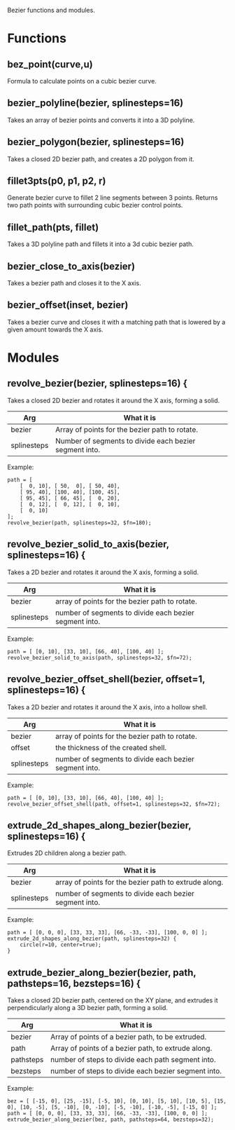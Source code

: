 Bezier functions and modules.


# Functions

## bez\_point(curve,u)
Formula to calculate points on a cubic bezier curve.



## bezier\_polyline(bezier, splinesteps=16)
Takes an array of bezier points and converts it into a 3D polyline.



## bezier\_polygon(bezier, splinesteps=16)
Takes a closed 2D bezier path, and creates a 2D polygon from it.



## fillet3pts(p0, p1, p2, r)
Generate bezier curve to fillet 2 line segments between 3 points.
Returns two path points with surrounding cubic bezier control points.



## fillet\_path(pts, fillet)
Takes a 3D polyline path and fillets it into a 3d cubic bezier path.



## bezier\_close\_to\_axis(bezier)
Takes a bezier path and closes it to the X axis.



## bezier\_offset(inset, bezier)
Takes a bezier curve and closes it with a matching path that is lowered by a given amount towards the X axis.



# Modules

## revolve\_bezier(bezier, splinesteps=16) {
Takes a closed 2D bezier and rotates it around the X axis, forming a solid.

Arg         | What it is
----------- | --------------------------------
bezier      | Array of points for the bezier path to rotate.
splinesteps | Number of segments to divide each bezier segment into.

Example:

    path = [
        [  0, 10], [ 50,  0], [ 50, 40],
        [ 95, 40], [100, 40], [100, 45],
        [ 95, 45], [ 66, 45], [  0, 20],
        [  0, 12], [  0, 12], [  0, 10],
        [  0, 10]
    ];
    revolve_bezier(path, splinesteps=32, $fn=180);



## revolve\_bezier\_solid\_to\_axis(bezier, splinesteps=16) {
Takes a 2D bezier and rotates it around the X axis, forming a solid.

Arg         | What it is
----------- | --------------------------------
bezier      | array of points for the bezier path to rotate.
splinesteps | number of segments to divide each bezier segment into.

Example:

    path = [ [0, 10], [33, 10], [66, 40], [100, 40] ];
    revolve_bezier_solid_to_axis(path, splinesteps=32, $fn=72);



## revolve\_bezier\_offset\_shell(bezier, offset=1, splinesteps=16) {
Takes a 2D bezier and rotates it around the X axis, into a hollow shell.

Arg         | What it is
----------- | --------------------------------
bezier      | array of points for the bezier path to rotate.
offset      | the thickness of the created shell.
splinesteps | number of segments to divide each bezier segment into.

Example:

    path = [ [0, 10], [33, 10], [66, 40], [100, 40] ];
    revolve_bezier_offset_shell(path, offset=1, splinesteps=32, $fn=72);



## extrude\_2d\_shapes\_along\_bezier(bezier, splinesteps=16) {
Extrudes 2D children along a bezier path.

Arg         | What it is
----------- | --------------------------------
bezier      | array of points for the bezier path to extrude along.
splinesteps | number of segments to divide each bezier segment into.

Example:

    path = [ [0, 0, 0], [33, 33, 33], [66, -33, -33], [100, 0, 0] ];
    extrude_2d_shapes_along_bezier(path, splinesteps=32) {
        circle(r=10, center=true);
    }



## extrude\_bezier\_along\_bezier(bezier, path, pathsteps=16, bezsteps=16) {
Takes a closed 2D bezier path, centered on the XY plane, and
extrudes it perpendicularly along a 3D bezier path, forming a solid.

Arg         | What it is
----------- | --------------------------------
bezier      | Array of points of a bezier path, to be extruded.
path        | Array of points of a bezier path, to extrude along.
pathsteps   | number of steps to divide each path segment into.
bezsteps    | number of steps to divide each bezier segment into.

Example:

    bez = [ [-15, 0], [25, -15], [-5, 10], [0, 10], [5, 10], [10, 5], [15, 0], [10, -5], [5, -10], [0, -10], [-5, -10], [-10, -5], [-15, 0] ];
    path = [ [0, 0, 0], [33, 33, 33], [66, -33, -33], [100, 0, 0] ];
    extrude_bezier_along_bezier(bez, path, pathsteps=64, bezsteps=32);



